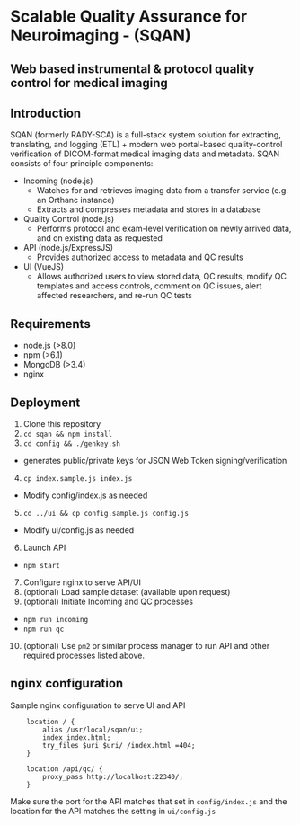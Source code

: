 # Scalable Quality Assurance for Neuroimaging - (SQAN)
## Web based instrumental & protocol quality control for medical imaging

## Introduction

SQAN (formerly RADY-SCA) is a full-stack system solution for extracting, translating, and logging (ETL) + modern web portal-based quality-control verification of DICOM-format medical imaging data and metadata. SQAN consists of four principle components:


* Incoming (node.js)
  * Watches for and retrieves imaging data from a transfer service (e.g. an Orthanc instance)
  * Extracts and compresses metadata and stores in a database
* Quality Control (node.js)
  * Performs protocol and exam-level verification on newly arrived data, and on existing data as requested
* API (node.js/ExpressJS)
  * Provides authorized access to metadata and QC results
* UI (VueJS)
  * Allows authorized users to view stored data, QC results, modify QC templates and access controls, comment on QC issues, alert affected researchers, and re-run QC tests
  
  
## Requirements

* node.js (>8.0)
* npm (>6.1)
* MongoDB (>3.4)
* nginx


## Deployment

1.  Clone this repository
2.  `cd sqan && npm install`
3.  `cd config && ./genkey.sh`
  * generates public/private keys for JSON Web Token signing/verification
4.  `cp index.sample.js index.js`
  * Modify config/index.js as needed
5. `cd ../ui && cp config.sample.js config.js`
  * Modify ui/config.js as needed
6.  Launch API
  * `npm start` 
7.  Configure nginx to serve API/UI 
8.  (optional) Load sample dataset (available upon request)
9.  (optional) Initiate Incoming and QC processes
  * `npm run incoming`
  * `npm run qc`
10. (optional) Use `pm2` or similar process manager to run API and other required processes listed above.

## nginx configuration

Sample nginx configuration to serve UI and API
  
```
    location / {
        alias /usr/local/sqan/ui;
        index index.html;
        try_files $uri $uri/ /index.html =404;
    }
    
    location /api/qc/ {
        proxy_pass http://localhost:22340/;
    }
```

Make sure the port for the API matches that set in `config/index.js` and the location for the API matches the setting in `ui/config.js`
